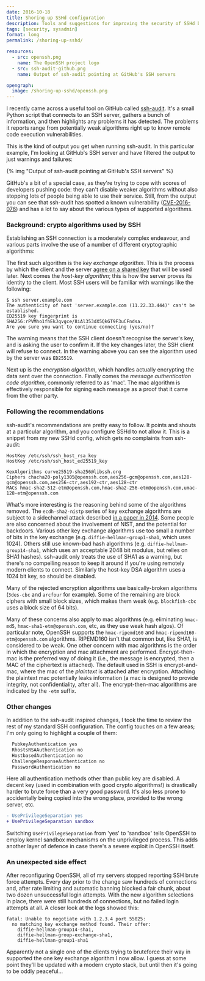 ```yaml
---
date: 2016-10-18
title: Shoring up SSHd configuration
description: Tools and suggestions for improving the security of SSHd by disabling weak algorithms and modern config tweaks.
tags: [security, sysadmin]
format: long
permalink: /shoring-up-sshd/

resources:
  - src: openssh.png
    name: The OpenSSH project logo
  - src: ssh-audit-github.png
    name: Output of ssh-audit pointing at GitHub's SSH servers

opengraph:
  image: /shoring-up-sshd/openssh.png
---
```


I recently came across a useful tool on GitHub called
[ssh-audit](https://github.com/arthepsy/ssh-audit). It's a small Python script
that connects to an SSH server, gathers a bunch of information, and then
highlights any problems it has detected. The problems it reports range from
potentially weak algorithms right up to know remote code execution
vulnerabilities.

This is the kind of output you get when running ssh-audit. In this particular
example, I'm looking at GitHub's SSH server and have filtered the output to
just warnings and failures:

<!--more-->

{% img "Output of ssh-audit pointing at GitHub's SSH servers" %}

GitHub's a bit of a special case, as they're trying to cope with scores of
developers pushing code: they can't disable weaker algorithms without also
stopping lots of people being able to use their service. Still, from the
output you can see that ssh-audit has spotted a known vulnerability
([CVE-2016-076](http://cve.circl.lu/cve/CVE-2016-0739)) and has a lot to
say about the various types of supported algorithms.

### Background: crypto algorithms used by SSH

Establishing an SSH connection is a moderately complex endeavour, and various
parts involve the use of a number of different cryptographic algorithms:

The first such algorithm is the *key exchange algorithm*. This is the process
by which the client and the server [agree on a shared key](https://en.wikipedia.org/wiki/Key-agreement_protocol)
that will be used later. Next comes the *host-key algorithm*;
this is how the server proves its identity to the client. Most SSH users
will be familiar with warnings like the following:

```text
$ ssh server.example.com
The authenticity of host 'server.example.com (11.22.33.444)' can't be established.
ED25519 key fingerprint is SHA256:rPVMho1fhEkJqvgce/8iAl353dX5QkGT9F3uCFndsa.
Are you sure you want to continue connecting (yes/no)?
```

The warning means that the SSH client doesn't recognise the server's key, and
is asking the user to confirm it. If the key changes later, the SSH client
will refuse to connect. In the warning above you can see the algorithm used
by the server was `ED25519`.

Next up is the *encryption algorithm*, which handles actually encrypting the
data sent over the connection. Finally comes the *message authentication code
algorithm*, commonly referred to as 'mac'. The mac algorithm is effectively
responsible for signing each message as a proof that it came from the other
party.

### Following the recommendations

ssh-audit's recommendations are pretty easy to follow. It points and shouts
at a particular algorithm, and you configure SSHd to not allow it. This is
a snippet from my new SSHd config, which gets no complaints from ssh-audit:

```text
HostKey /etc/ssh/ssh_host_rsa_key
HostKey /etc/ssh/ssh_host_ed25519_key

KexAlgorithms curve25519-sha256@libssh.org
Ciphers chacha20-poly1305@openssh.com,aes256-gcm@openssh.com,aes128-gcm@openssh.com,aes256-ctr,aes192-ctr,aes128-ctr
MACs hmac-sha2-512-etm@openssh.com,hmac-sha2-256-etm@openssh.com,umac-128-etm@openssh.com
```

What's more interesting is the reasoning behind some of the algorithms removed.
The `ecdh-sha2-nistp` series of key exchange algorithms are subject to a
sidechannel attack described [in a paper in 2014](https://eprint.iacr.org/2014/161.pdf).
Some people are also concerned about the involvement of NIST, and the
potential for backdoors. Various other key exchange algorithms
use too small a number of bits in the key exchange (e.g.
`diffie-hellman-group1-sha1`, which uses 1024). Others still use known-bad hash
algorithms (e.g. `diffie-hellman-group14-sha1`, which uses an acceptable 2048
bit modulus, but relies on SHA1 hashes). ssh-audit only treats the use of SHA1
as a warning, but there's no compelling reason to keep it around if you're
using remotely modern clients to connect. Similarly the host-key DSA algorithm
uses a 1024 bit key, so should be disabled.

Many of the rejected encryption algorithms use basically-broken algorithms
(`3des-cbc` and `arcfour` for example). Some of the remaining are block ciphers
with small block sizes, which makes them weak (e.g. `blockfish-cbc` uses a
block size of 64 bits).

Many of these concerns also apply to mac algorithms (e.g. eliminating
`hmac-md5`, `hmac-sha1-etm@openssh.com`, etc, as they use weak hash algos).
Of particular note, OpenSSH supports the `hmac-ripemd160` and
`hmac-ripemd160-etm@openssh.com` algorithms. RIPEMD160 isn't that common but,
like SHA1, is considered to be weak. One other concern with mac algorithms is
the order in which the encryption and mac attachment are performed.
Encrypt-then-mac is the preferred way of doing it (i.e., the message is
encrypted, then a MAC of the ciphertext is attached). The default used in SSH
is encrypt-and-mac, where the mac of the *plaintext* is attached after
encryption. Attaching the plaintext mac potentially leaks information (a mac
is designed to provide integrity, not confidentiality, after all). The
encrypt-then-mac algorithms are indicated by the `-etm` suffix.

### Other changes

In addition to the ssh-audit inspired changes, I took the time to review the
rest of my standard SSH configuration. The config touches on a few areas; I'm
only going to highlight a couple of them:

```diff
  PubkeyAuthentication yes
  RhostsRSAAuthentication no
  HostbasedAuthentication no
  ChallengeResponseAuthentication no
  PasswordAuthentication no
```

Here all authentication methods other than public key are disabled. A
decent key (used in combination with good crypto algorithms!) is drastically
harder to brute force than a very good password. It's also less prone to
accidentally being copied into the wrong place, provided to the wrong server,
etc.

```diff
- UsePrivilegeSeparation yes
+ UsePrivilegeSeparation sandbox
```

Switching `UsePrivilegeSeparation` from 'yes' to 'sandbox' tells OpenSSH to
employ kernel sandbox mechanisms on the unprivileged process. This adds another
layer of defence in case there's a severe exploit in OpenSSH itself.

### An unexpected side effect

After reconfiguring OpenSSH, all of my servers stopped reporting SSH brute
force attempts. Every day prior to the change saw hundreds of connections and,
after rate limiting and automatic banning blocked a fair chunk, about two dozen
unsuccessful login attempts. With the new algorithm selections in place, there
were still hundreds of connections, but no failed login attempts at all. A
closer look at the logs showed this:

```text
fatal: Unable to negotiate with 1.2.3.4 port 55025:
  no matching key exchange method found. Their offer:
    diffie-hellman-group14-sha1,
    diffie-hellman-group-exchange-sha1,
    diffie-hellman-group1-sha1
```

Apparently not a single one of the clients trying to bruteforce their way in
supported the one key exchange algorithm I now allow. I guess at some point
they'll be updated with a modern crypto stack, but until then it's going to be
oddly peaceful...
